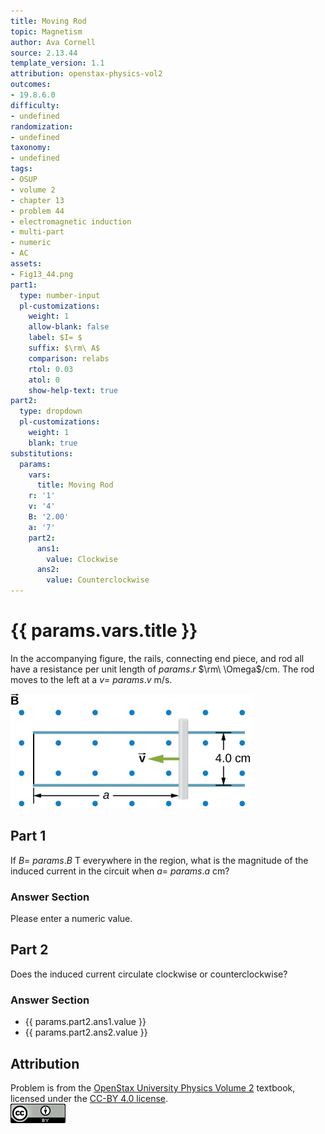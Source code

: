 ```yaml
---
title: Moving Rod
topic: Magnetism
author: Ava Cornell
source: 2.13.44
template_version: 1.1
attribution: openstax-physics-vol2
outcomes:
- 19.8.6.0
difficulty:
- undefined
randomization:
- undefined
taxonomy:
- undefined
tags:
- OSUP
- volume 2
- chapter 13
- problem 44
- electromagnetic induction
- multi-part
- numeric
- AC
assets:
- Fig13_44.png
part1:
  type: number-input
  pl-customizations:
    weight: 1
    allow-blank: false
    label: $I= $
    suffix: $\rm\ A$
    comparison: relabs
    rtol: 0.03
    atol: 0
    show-help-text: true
part2:
  type: dropdown
  pl-customizations:
    weight: 1
    blank: true
substitutions:
  params:
    vars:
      title: Moving Rod
    r: '1'
    v: '4'
    B: '2.00'
    a: '7'
    part2:
      ans1:
        value: Clockwise
      ans2:
        value: Counterclockwise
---
```

# {{ params.vars.title }}
In the accompanying figure, the rails, connecting end piece, and rod all have a resistance per unit length of ${{params.r }}$ $\rm\ \Omega$$/$$\textrm{cm}$. The rod moves to the left at a $v=$ ${{params.v }} \textrm{ m/s}$.

<img src="Fig13_44.png">

## Part 1

If $B=$ ${{params.B }} \textrm{ T}$ everywhere in the region, what is the magnitude of the induced current in the circuit when $a=$ ${{params.a }} \textrm{ cm}$?

### Answer Section

Please enter a numeric value.

## Part 2

Does the induced current circulate clockwise or counterclockwise?

### Answer Section

- {{ params.part2.ans1.value }}
- {{ params.part2.ans2.value }}

## Attribution

Problem is from the [OpenStax University Physics Volume 2](https://openstax.org/details/books/university-physics-volume-2) textbook, licensed under the [CC-BY 4.0 license](https://creativecommons.org/licenses/by/4.0/).<br>![Image representing the Creative Commons 4.0 BY license.](https://raw.githubusercontent.com/firasm/bits/master/by.png)
